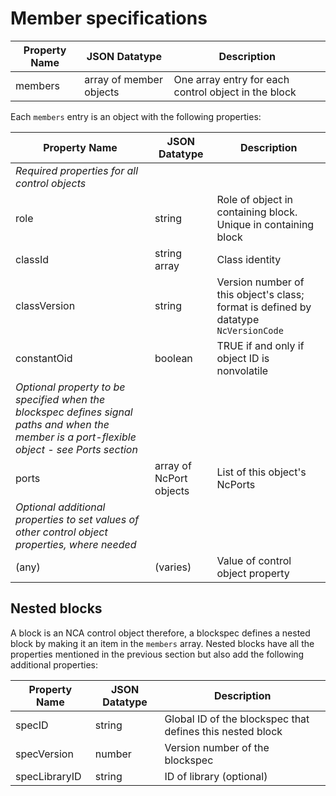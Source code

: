 # Member specifications

| **Property Name** | **JSON Datatype** | **Description** |
| ----------------- | ------------------------------ | ----------------------------------------------------------|
| members           | array of member objects        | One array entry for each control object in the block      |

Each `members` entry is an object with the following properties:

| **Property Name** | **JSON Datatype** | **Description** |
| ----------------- | ------------------------------ | ---------------------------------------------------------------------------------------------|
| *Required properties for all control objects*      | |                                                                                            |
| role              | string                         | Role of object in containing block. Unique in containing block                               |
| classId           | string array                   | Class identity                                                                               |
| classVersion      | string                         | Version number of this object's class; format is defined by datatype `NcVersionCode`         |
| constantOid       | boolean                        | TRUE if and only if object ID is nonvolatile                                                 |
| *Optional property to be specified when the blockspec defines signal paths and when the member is a port-flexible object - see Ports section* | | |
| ports             | array of NcPort objects        | List of this object's NcPorts                                                                |
| *Optional additional properties to set values of other control object properties, where needed* | |                                               |
| (any)             | (varies)                       | Value of control object property                                                             |

## Nested blocks

A block is an NCA control object therefore, a blockspec defines a nested block by making it an item in the `members` array. Nested blocks have all the properties mentioned in the previous section but also add the following additional properties:

| **Property Name** | **JSON Datatype** | **Description** |
| ----------------- | ------------------------------ | ---------------------------------------------------------------------------------------------|
| specID            | string                         | Global ID of the blockspec that defines this nested block                                    |
| specVersion       | number                         | Version number of the blockspec                                                              |
| specLibraryID     | string                         | ID of library (optional)                                                                     |
